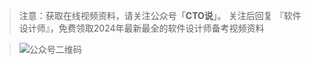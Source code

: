 > 注意：获取在线视频资料，请关注公众号「**CTO说**」。
>关注后回复  『软件设计师』，免费领取2024年最新最全的软件设计师备考视频资料
> 

> ![公众号二维码](https://chaidingoss.oss-cn-hangzhou.aliyuncs.com/qrcode.jpg)

